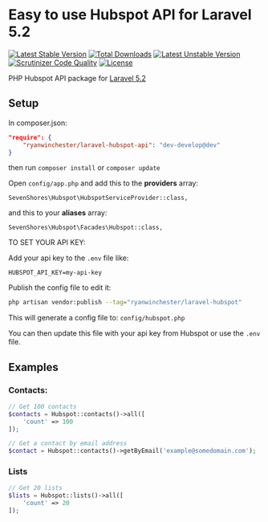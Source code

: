 Easy to use Hubspot API for Laravel 5.2
===================

[![Latest Stable Version](https://poser.pugx.org/ryanwinchester/laravel-hubspot/v/stable.svg)](https://packagist.org/packages/ryanwinchester/laravel-hubspot)
[![Total Downloads](https://poser.pugx.org/ryanwinchester/laravel-hubspot/downloads.svg)](https://packagist.org/packages/ryanwinchester/laravel-hubspot)
[![Latest Unstable Version](https://poser.pugx.org/ryanwinchester/laravel-hubspot/v/unstable.svg)](https://packagist.org/packages/ryanwinchester/laravel-hubspot)
[![Scrutinizer Code Quality](https://scrutinizer-ci.com/g/ryanwinchester/laravel-hubspot-api/badges/quality-score.png?b=master)](https://scrutinizer-ci.com/g/ryanwinchester/laravel-hubspot-api/?branch=master)
[![License](https://poser.pugx.org/ryanwinchester/laravel-hubspot/license.svg)](https://packagist.org/packages/ryanwinchester/laravel-hubspot)

PHP Hubspot API package for [Laravel 5.2](http://laravel.com/)

## Setup

In composer.json:

```json
"require": {
	"ryanwinchester/laravel-hubspot-api": "dev-develop@dev"
}
```

then run `composer install` or `composer update`

Open `config/app.php` and add this to the **providers** array:

```
SevenShores\Hubspot\HubspotServiceProvider::class,
```

and this to your **aliases** array:

```
SevenShores\Hubspot\Facades\Hubspot::class,
```

TO SET YOUR API KEY:

Add your api key to the `.env` file like:

```
HUBSPOT_API_KEY=my-api-key
```

Publish the config file to edit it:

```bash
php artisan vendor:publish --tag="ryanwinchester/laravel-hubspot"
```

This will generate a config file to: `config/hubspot.php`

You can then update this file with your api key from Hubspot or use the `.env` file.


## Examples

### Contacts:

```php
// Get 100 contacts
$contacts = Hubspot::contacts()->all([
	'count' => 100
]);

// Get a contact by email address
$contact = Hubspot::contacts()->getByEmail('example@somedomain.com');

```

### Lists

```php
// Get 20 lists
$lists = Hubspot::lists()->all([
	'count' => 20
]);

```

